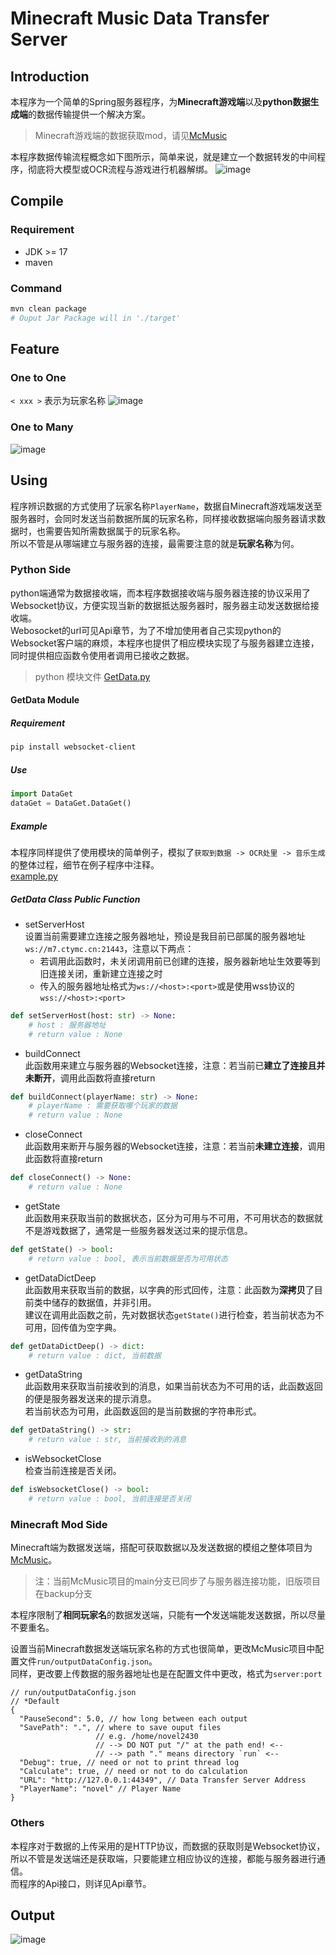 # Minecraft Music Data Transfer Server
## Introduction
本程序为一个简单的Spring服务器程序，为**Minecraft游戏端**以及**python数据生成端**的数据传输提供一个解决方案。  
> Minecraft游戏端的数据获取mod，请见[McMusic](https://github.com/novel2430/McMusic)

本程序数据传输流程概念如下图所示，简单来说，就是建立一个数据转发的中间程序，彻底将大模型或OCR流程与游戏进行机器解绑。
![image](https://github.com/novel2430/MyImage/blob/main/MCMUSC-SERVER-001.png?raw=true)
## Compile
### Requirement
- JDK >= 17
- maven
### Command
```sh
mvn clean package
# Ouput Jar Package will in './target'
```
## Feature
### One to One
`< xxx >` 表示为玩家名称
![image](https://github.com/novel2430/MyImage/blob/main/MCMUSC-SERVER-002.png?raw=true)
### One to Many
![image](https://github.com/novel2430/MyImage/blob/main/MCMUSC-SERVER-003.png?raw=true)
## Using
程序辨识数据的方式使用了玩家名称`PlayerName`，数据自Minecraft游戏端发送至服务器时，会同时发送当前数据所属的玩家名称，同样接收数据端向服务器请求数据时，也需要告知所需数据属于的玩家名称。  
所以不管是从哪端建立与服务器的连接，最需要注意的就是**玩家名称**为何。
### Python Side
python端通常为数据接收端，而本程序数据接收端与服务器连接的协议采用了Websocket协议，方便实现当新的数据抵达服务器时，服务器主动发送数据给接收端。  
Webosocket的url可见Api章节，为了不增加使用者自己实现python的Websocket客户端的麻烦，本程序也提供了相应模块实现了与服务器建立连接，同时提供相应函数令使用者调用已接收之数据。
> python 模块文件 [GetData.py](https://github.com/novel2430/McMusicServer/blob/main/python/DataGet.py)
#### GetData Module
##### Requirement
```sh
pip install websocket-client
```
##### Use
```python
import DataGet
dataGet = DataGet.DataGet()
```
##### Example
本程序同样提供了使用模块的简单例子，模拟了`获取到数据 -> OCR处里 -> 音乐生成`的整体过程，细节在例子程序中注释。  
[example.py](https://github.com/novel2430/McMusicServer/blob/main/python/example.py)
##### GetData Class Public Function
- setServerHost  
设置当前需要建立连接之服务器地址，预设是我目前已部属的服务器地址`ws://m7.ctymc.cn:21443`，注意以下两点：
    - 若调用此函数时，未关闭调用前已创建的连接，服务器新地址生效要等到旧连接关闭，重新建立连接之时
    - 传入的服务器地址格式为`ws://<host>:<port>`或是使用wss协议的`wss://<host>:<port>`
```python
def setServerHost(host: str) -> None:
    # host : 服务器地址
    # return value : None
```
- buildConnect  
此函数用来建立与服务器的Websocket连接，注意：若当前已**建立了连接且并未断开**，调用此函数将直接return
```python
def buildConnect(playerName: str) -> None:
    # playerName : 需要获取哪个玩家的数据
    # return value : None
```
- closeConnect  
此函数用来断开与服务器的Websocket连接，注意：若当前**未建立连接**，调用此函数将直接return
```python
def closeConnect() -> None:
    # return value : None
```
- getState  
此函数用来获取当前的数据状态，区分为可用与不可用，不可用状态的数据就不是游戏数据了，通常是一些服务器发送过来的提示信息。
```python
def getState() -> bool:
    # return value : bool, 表示当前数据是否为可用状态
```
- getDataDictDeep  
此函数用来获取当前的数据，以字典的形式回传，注意：此函数为**深拷贝**了目前类中储存的数据值，并非引用。  
建议在调用此函数之前，先对数据状态`getState()`进行检查，若当前状态为不可用，回传值为空字典。
```python
def getDataDictDeep() -> dict:
    # return value : dict, 当前数据
```
- getDataString  
此函数用来获取当前接收到的消息，如果当前状态为不可用的话，此函数返回的便是服务器发送来的提示消息。  
若当前状态为可用，此函数返回的是当前数据的字符串形式。
```python
def getDataString() -> str:
    # return value : str, 当前接收到的消息
```
- isWebsocketClose  
检查当前连接是否关闭。
```python
def isWebsocketClose() -> bool:
    # return value : bool, 当前连接是否关闭
```
### Minecraft Mod Side
Minecraft端为数据发送端，搭配可获取数据以及发送数据的模组之整体项目为[McMusic](https://github.com/novel2430/McMusic)。  
> 注：当前McMusic项目的main分支已同步了与服务器连接功能，旧版项目在backup分支

本程序限制了**相同玩家名**的数据发送端，只能有**一个**发送端能发送数据，所以尽量不要重名。

设置当前Minecraft数据发送端玩家名称的方式也很简单，更改McMusic项目中配置文件`run/outputDataConfig.json`。  
同样，更改要上传数据的服务器地址也是在配置文件中更改，格式为`server:port`
```
// run/outputDataConfig.json 
// *Default
{
  "PauseSecond": 5.0, // how long between each output
  "SavePath": ".", // where to save ouput files
                   // e.g. /home/novel2430
                   // --> DO NOT put "/" at the path end! <--
                   // --> path "." means directory `run` <--
  "Debug": true, // need or not to print thread log
  "Calculate": true, // need or not to do calculation
  "URL": "http://127.0.0.1:44349", // Data Transfer Server Address
  "PlayerName": "novel" // Player Name
}
```
### Others
本程序对于数据的上传采用的是HTTP协议，而数据的获取则是Websocket协议，所以不管是发送端还是获取端，只要能建立相应协议的连接，都能与服务器进行通信。  
而程序的Api接口，则详见Api章节。
## Output
![image](https://github.com/novel2430/MyImage/blob/main/MCMUSC-SERVER-005.png?raw=true)
